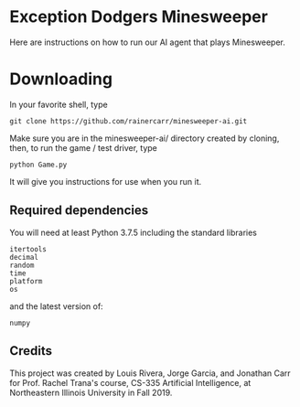 # Exception Dodgers Minesweeper

Here are instructions on how to run our AI agent that plays Minesweeper.

# Downloading
In your favorite shell, type

    git clone https://github.com/rainercarr/minesweeper-ai.git

Make sure you are in the minesweeper-ai/ directory created by cloning, then, to run the game / test driver, type

    python Game.py

It will give you instructions for use when you run it.

## Required dependencies

You will need at least Python 3.7.5 including the standard libraries

    itertools
    decimal
    random
    time
    platform
    os


and the latest version of:

    numpy
  
  ## Credits
  This project was created by Louis Rivera, Jorge Garcia, and Jonathan Carr for Prof. Rachel Trana's course, CS-335 Artificial Intelligence, at Northeastern Illinois University in Fall 2019.
   
    
    
    
